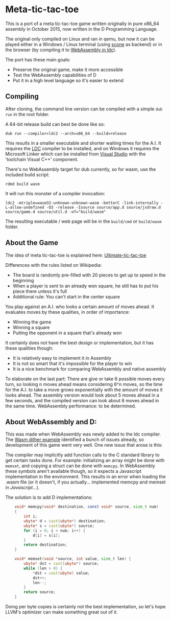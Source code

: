 # Meta-tic-tac-toe
This is a port of a meta tic-tac-toe game written originally in pure x86_64 assembly in October 2015, now written in the D Programming Language. 

The original only compiled on Linux and ran in qemu, but now it can be played either in a Windows / Linux terminal (using [scone](https://github.com/vladdeSV/scone) as backend) or in the browser (by compiling it to [WebAssembly in ldc](https://wiki.dlang.org/Generating_WebAssembly_with_LDC)). 

The port has these main goals:
- Preserve the original game, make it more accessible
- Test the WebAssembly capabilities of D
- Put it in a high level language so it's easier to extend

## Compiling
After cloning, the command line version can be compiled with a simple `dub run` in the root folder. 

A 64-bit release build can best be done like so:
```
dub run --compiler=ldc2 --arch=x86_64 --build=release
```

This results in a smaller executable and shorter waiting times for the A.I.
It requires the [LDC](https://github.com/ldc-developers/ldc/) compiler to be installed, and on Windows it requires the Microsoft Linker which can be installed from [Visual Studio](https://visualstudio.microsoft.com/) with the 'toolchain Visual C++' component.

There's no WebAssembly target for dub currently, so for wasm, use the included build script:
```
rdmd build wasm
```

It will run this monster of a compiler invocation:
```
ldc2 -mtriple=wasm32-unknown-unknown-wasm -betterC -link-internally -L-allow-undefined -O3 -release -Isource source/app.d source/jsdraw.d source/game.d source/util.d -of="build/wasm"
```

The resulting executable / web page will be in the `build/cmd` or `build/wasm` folder.

## About the Game
The idea of meta tic-tac-toe is explained here: [Ultimate-tic-tac-toe](https://en.wikipedia.org/wiki/Ultimate_tic-tac-toe) 

Differences with the rules listed on Wikipedia:
- The board is randomly pre-filled with 20 pieces to get up to speed in the beginning
- When a player is sent to an already won square, he still has to put his piece there unless it's full
- Additional rule: You can't start in the center square

You play against an A.I. who looks a certain amount of moves ahead.
It evaluates moves by these qualities, in order of importance:
- Winning the game
- Winning a square
- Putting the opponent in a square that's already won

It certainly does not have the best design or implementation, but it has these qualities though:
- It is relatively easy to implement it in Assembly
- It is not so smart that it's impossible for the player to win
- It is a nice benchmark for comparing WebAssembly and native assembly

To elaborate on the last part: There are give or take 6 possible moves every turn, so looking n moves ahead means considering 6^n moves, so the time for the A.I. to take a move grows exponentially with the amount of moves it looks ahead. The assembly version would look about 5 moves ahead in a few seconds, and the compiled version can look about 8 moves ahead in the same time. WebAssembly performance: to be determined.

## About WebAssembly and D:

This was made when WebAssembly was newly added to the ldc compiler.
The [Wasm dither example](https://github.com/allen-garvey/wasm-dither-example) identified a bunch of issues already, so development of this game went very well. One new issue that arose is this:

The compiler may implicitly add function calls to the C standard library to get certain tasks done. For example: initializing an array might be done with `memset`, and copying a struct can be done with `memcpy`. In WebAssembly these symbols aren't available though, so it expects a Javascript implementation in the environment. This results in an error when loading the .wasm file (or it doesn't, if you actually... implemented memcpy and memset in *Javascript*...).

The solution is to add D implementations:
```D
	void* memcpy(void* destination, const void* source, size_t num)
	{
		int i;
		ubyte* d = cast(ubyte*) destination;
		ubyte* s = cast(ubyte*) source;
		for (i = 0; i < num; i++) {
			d[i] = s[i];
		}
		return destination;
	}

	void* memset(void *source, int value, size_t len) {
		ubyte* dst = cast(ubyte*) source;
		while (len > 0) {
			*dst = cast(ubyte) value;
			dst++;
			len--;
		}
		return source;
	}
```
Doing per byte copies is certainly not the best implementation, so let's hope LLVM's optimizer can make something great out of it.
